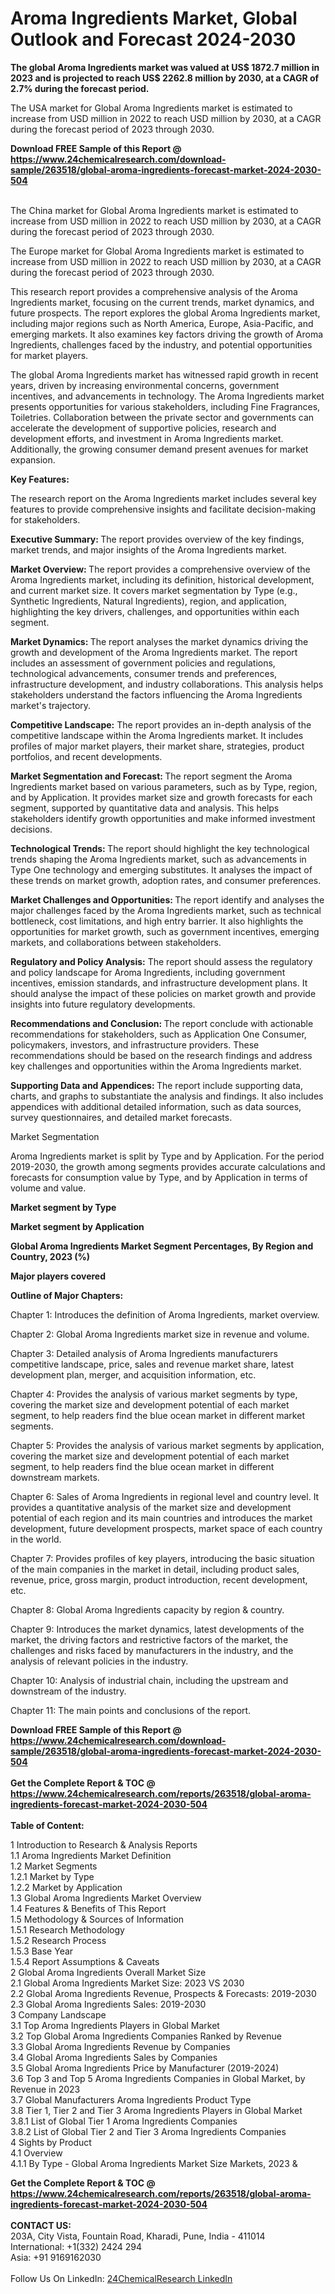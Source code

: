 <h1>Aroma Ingredients Market, Global Outlook and Forecast 2024-2030</h1><p><strong>The global Aroma Ingredients market was valued at US$ 1872.7 million in 2023 and is projected to reach US$ 2262.8 million by 2030, at a CAGR of 2.7% during the forecast period.</strong></p><p>
</p><p>The USA market for Global Aroma Ingredients market is estimated to increase from USD million in 2022 to reach USD million by 2030, at a CAGR during the forecast period of 2023 through 2030.</p><div><b>Download FREE Sample of this Report @ 
            <a href="https://www.24chemicalresearch.com/download-sample/263518/global-aroma-ingredients-forecast-market-2024-2030-504">
            https://www.24chemicalresearch.com/download-sample/263518/global-aroma-ingredients-forecast-market-2024-2030-504</a></b></div><br><p>
</p><p>The China market for Global Aroma Ingredients market is estimated to increase from USD million in 2022 to reach USD million by 2030, at a CAGR during the forecast period of 2023 through 2030.</p><p>
</p><p>The Europe market for Global Aroma Ingredients market is estimated to increase from USD million in 2022 to reach USD million by 2030, at a CAGR during the forecast period of 2023 through 2030.</p><p>
</p><p>This research report provides a comprehensive analysis of the Aroma Ingredients market, focusing on the current trends, market dynamics, and future prospects. The report explores the global Aroma Ingredients market, including major regions such as North America, Europe, Asia-Pacific, and emerging markets. It also examines key factors driving the growth of Aroma Ingredients, challenges faced by the industry, and potential opportunities for market players.</p><p>
The global Aroma Ingredients market has witnessed rapid growth in recent years, driven by increasing environmental concerns, government incentives, and advancements in technology. The Aroma Ingredients market presents opportunities for various stakeholders, including Fine Fragrances, Toiletries. Collaboration between the private sector and governments can accelerate the development of supportive policies, research and development efforts, and investment in Aroma Ingredients market. Additionally, the growing consumer demand present avenues for market expansion.</p><p>
<strong>Key Features:</strong></p><p>
The research report on the Aroma Ingredients market includes several key features to provide comprehensive insights and facilitate decision-making for stakeholders.</p><p>
<strong>Executive Summary: </strong>The report provides overview of the key findings, market trends, and major insights of the Aroma Ingredients market.</p><p>
<strong>Market Overview: </strong>The report provides a comprehensive overview of the Aroma Ingredients market, including its definition, historical development, and current market size. It covers market segmentation by Type (e.g., Synthetic Ingredients, Natural Ingredients), region, and application, highlighting the key drivers, challenges, and opportunities within each segment.</p><p>
<strong>Market Dynamics: </strong>The report analyses the market dynamics driving the growth and development of the Aroma Ingredients market. The report includes an assessment of government policies and regulations, technological advancements, consumer trends and preferences, infrastructure development, and industry collaborations. This analysis helps stakeholders understand the factors influencing the Aroma Ingredients market's trajectory.</p><p>
<strong>Competitive Landscape:</strong> The report provides an in-depth analysis of the competitive landscape within the Aroma Ingredients market. It includes profiles of major market players, their market share, strategies, product portfolios, and recent developments.</p><p>
<strong>Market Segmentation and Forecast: </strong>The report segment the Aroma Ingredients market based on various parameters, such as by Type, region, and by Application. It provides market size and growth forecasts for each segment, supported by quantitative data and analysis. This helps stakeholders identify growth opportunities and make informed investment decisions.</p><p>
<strong>Technological Trends: </strong>The report should highlight the key technological trends shaping the Aroma Ingredients market, such as advancements in Type One technology and emerging substitutes. It analyses the impact of these trends on market growth, adoption rates, and consumer preferences.</p><p>
<strong>Market Challenges and Opportunities: </strong>The report identify and analyses the major challenges faced by the Aroma Ingredients market, such as technical bottleneck, cost limitations, and high entry barrier. It also highlights the opportunities for market growth, such as government incentives, emerging markets, and collaborations between stakeholders.</p><p>
<strong>Regulatory and Policy Analysis:</strong> The report should assess the regulatory and policy landscape for Aroma Ingredients, including government incentives, emission standards, and infrastructure development plans. It should analyse the impact of these policies on market growth and provide insights into future regulatory developments.</p><p>
<strong>Recommendations and Conclusion: </strong>The report conclude with actionable recommendations for stakeholders, such as Application One Consumer, policymakers, investors, and infrastructure providers. These recommendations should be based on the research findings and address key challenges and opportunities within the Aroma Ingredients market.</p><p>
<strong>Supporting Data and Appendices: </strong>The report include supporting data, charts, and graphs to substantiate the analysis and findings. It also includes appendices with additional detailed information, such as data sources, survey questionnaires, and detailed market forecasts.</p><p>
Market Segmentation</p><p>
Aroma Ingredients market is split by Type and by Application. For the period 2019-2030, the growth among segments provides accurate calculations and forecasts for consumption value by Type, and by Application in terms of volume and value.</p><p>
<strong>Market segment by Type</strong></p><p>
</p><p>
</p><p><strong>Market segment by Application</strong></p><p>
</p><p>
</p><p><strong>Global Aroma Ingredients Market Segment Percentages, By Region and Country, 2023 (%)</strong></p><p>
</p><p>
</p><p></p><p>
</p><p><strong>Major players covered</strong></p><p>
</p><p>
</p><p><strong>Outline of Major Chapters:</strong></p><p>
Chapter 1: Introduces the definition of Aroma Ingredients, market overview.</p><p>
Chapter 2: Global Aroma Ingredients market size in revenue and volume.</p><p>
Chapter 3: Detailed analysis of Aroma Ingredients manufacturers competitive landscape, price, sales and revenue market share, latest development plan, merger, and acquisition information, etc.</p><p>
Chapter 4: Provides the analysis of various market segments by type, covering the market size and development potential of each market segment, to help readers find the blue ocean market in different market segments.</p><p>
Chapter 5: Provides the analysis of various market segments by application, covering the market size and development potential of each market segment, to help readers find the blue ocean market in different downstream markets.</p><p>
Chapter 6: Sales of Aroma Ingredients in regional level and country level. It provides a quantitative analysis of the market size and development potential of each region and its main countries and introduces the market development, future development prospects, market space of each country in the world.</p><p>
Chapter 7: Provides profiles of key players, introducing the basic situation of the main companies in the market in detail, including product sales, revenue, price, gross margin, product introduction, recent development, etc.</p><p>
Chapter 8: Global Aroma Ingredients capacity by region &amp; country.</p><p>
Chapter 9: Introduces the market dynamics, latest developments of the market, the driving factors and restrictive factors of the market, the challenges and risks faced by manufacturers in the industry, and the analysis of relevant policies in the industry.</p><p>
Chapter 10: Analysis of industrial chain, including the upstream and downstream of the industry.</p><p>
Chapter 11: The main points and conclusions of the report.</p><div><b>Download FREE Sample of this Report @ 
            <a href="https://www.24chemicalresearch.com/download-sample/263518/global-aroma-ingredients-forecast-market-2024-2030-504">
            https://www.24chemicalresearch.com/download-sample/263518/global-aroma-ingredients-forecast-market-2024-2030-504</a></b></div><br><div><b>Get the Complete Report & TOC @ 
            <a href="https://www.24chemicalresearch.com/reports/263518/global-aroma-ingredients-forecast-market-2024-2030-504">
            https://www.24chemicalresearch.com/reports/263518/global-aroma-ingredients-forecast-market-2024-2030-504</a></b></div><br>
            <b>Table of Content:</b><p>1 Introduction to Research & Analysis Reports<br />
    1.1 Aroma Ingredients Market Definition<br />
    1.2 Market Segments<br />
        1.2.1 Market by Type<br />
        1.2.2 Market by Application<br />
    1.3 Global Aroma Ingredients Market Overview<br />
    1.4 Features & Benefits of This Report<br />
    1.5 Methodology & Sources of Information<br />
        1.5.1 Research Methodology<br />
        1.5.2 Research Process<br />
        1.5.3 Base Year<br />
        1.5.4 Report Assumptions & Caveats<br />
2 Global Aroma Ingredients Overall Market Size<br />
    2.1 Global Aroma Ingredients Market Size: 2023 VS 2030<br />
    2.2 Global Aroma Ingredients Revenue, Prospects & Forecasts: 2019-2030<br />
    2.3 Global Aroma Ingredients Sales: 2019-2030<br />
3 Company Landscape<br />
    3.1 Top Aroma Ingredients Players in Global Market<br />
    3.2 Top Global Aroma Ingredients Companies Ranked by Revenue<br />
    3.3 Global Aroma Ingredients Revenue by Companies<br />
    3.4 Global Aroma Ingredients Sales by Companies<br />
    3.5 Global Aroma Ingredients Price by Manufacturer (2019-2024)<br />
    3.6 Top 3 and Top 5 Aroma Ingredients Companies in Global Market, by Revenue in 2023<br />
    3.7 Global Manufacturers Aroma Ingredients Product Type<br />
    3.8 Tier 1, Tier 2 and Tier 3 Aroma Ingredients Players in Global Market<br />
        3.8.1 List of Global Tier 1 Aroma Ingredients Companies<br />
        3.8.2 List of Global Tier 2 and Tier 3 Aroma Ingredients Companies<br />
4 Sights by Product<br />
    4.1 Overview<br />
        4.1.1 By Type - Global Aroma Ingredients Market Size Markets, 2023 &</p><div><b>Get the Complete Report & TOC @ 
            <a href="https://www.24chemicalresearch.com/reports/263518/global-aroma-ingredients-forecast-market-2024-2030-504">
            https://www.24chemicalresearch.com/reports/263518/global-aroma-ingredients-forecast-market-2024-2030-504</a></b></div><br><b>CONTACT US:</b><br>
            203A, City Vista, Fountain Road, Kharadi, Pune, India - 411014<br>
            International: +1(332) 2424 294<br>
            Asia: +91 9169162030 <br><br>
            Follow Us On LinkedIn: <a href="https://www.linkedin.com/company/24chemicalresearch/">24ChemicalResearch LinkedIn</a>